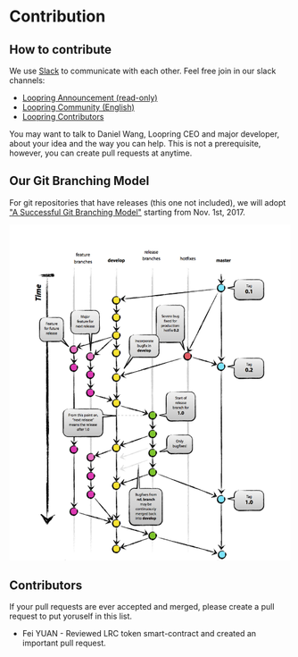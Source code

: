 # Contribution

## How to contribute

We use [Slack](slack.com) to communicate with each other. Feel free join in our slack channels:

- [Loopring Announcement (read-only)](https://loopring-team.slack.com/messages/C60UCUECV)
- [Loopring Community (English)](https://loopring-team.slack.com/messages/C6NTLGX3P)
- [Loopring Contributors](https://loopring-team.slack.com/messages/G77R2BQUV)

You may want to talk to Daniel Wang, Loopring CEO and major developer, about your idea and the way you can help. This is not a prerequisite, however, you can create pull requests at anytime.

## Our Git Branching Model

For git repositories that have releases (this one not included), we will adopt ["A Successful Git Branching Model"](http://nvie.com/posts/a-successful-git-branching-model/) starting from Nov. 1st, 2017.

![](img/git-branching-model.png)

## Contributors

If your pull requests are ever accepted and merged, please create a pull request to put yoruself in this list.

- Fei YUAN -  Reviewed LRC token smart-contract and created an important pull request.